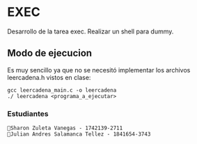 # EXEC
Desarrollo de la tarea exec. Realizar un shell para dummy. 

## Modo de ejecucion
Es muy sencillo ya que no se necesitó implementar los archivos leercadena.h vistos en clase: 

```
gcc leercadena_main.c -o leercadena
./ leercadena <programa_a_ejecutar>
```
### Estudiantes
```
🔎Sharon Zuleta Vanegas - 1742139-2711
🔎Julian Andres Salamanca Tellez - 1841654-3743
```
